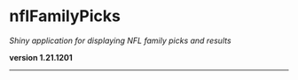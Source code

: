 # nflFamilyPicks

*Shiny application for displaying NFL family picks and results*

**version 1.21.1201**

----------
